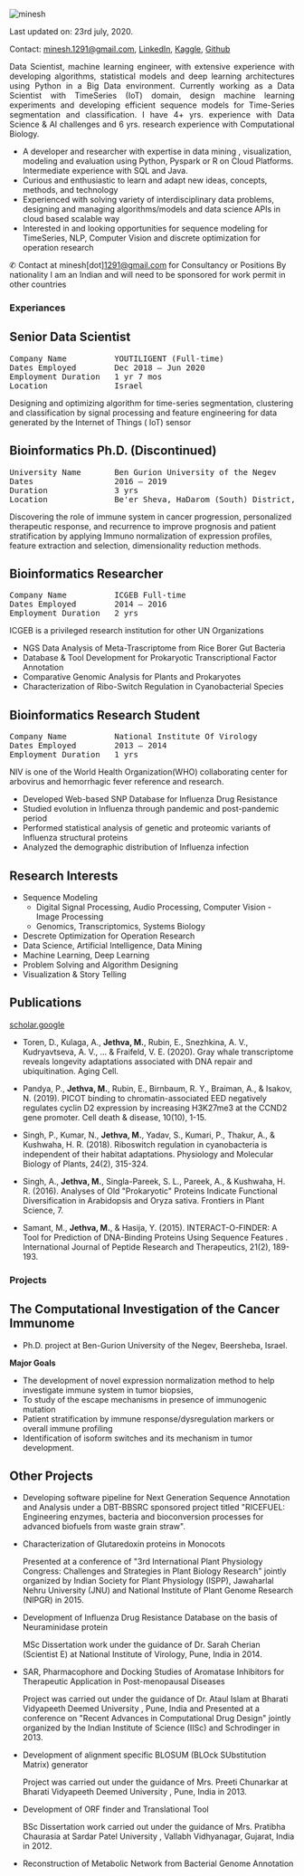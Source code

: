 <!-- # Jethva Minesh -->
![minesh](https://i1.rgstatic.net/ii/profile.image/427134570242050-1478848225155_Q128/Minesh_Jethva2.jpg)

Last updated on: 23rd july, 2020.

Contact: minesh.1291@gmail.com, [LinkedIn](https://www.linkedin.com/in/mineshjethva/), [Kaggle](https://www.kaggle.com/mineshjethva), [Github](https://github.com/minesh1291)

<p style='text-align: justify;'>
Data Scientist, machine learning engineer, with extensive experience with developing algorithms, statistical models and deep learning architectures using Python in a Big Data environment. Currently working as a Data Scientist with TimeSeries (IoT) domain, design machine learning experiments and developing efficient sequence models for Time-Series segmentation and classification. I have 4+ yrs. experience with Data Science & AI challenges and 6 yrs. research experience with Computational Biology.
</p>

- A developer and researcher with expertise in data mining , visualization, modeling and evaluation using Python, Pyspark or R on Cloud Platforms. Intermediate experience with SQL and Java.
- Curious and enthusiastic to learn and adapt new ideas, concepts, methods, and technology
- Experienced with solving variety of interdisciplinary data problems, designing and managing algorithms/models and data science APIs in cloud based scalable way
- Interested in and looking opportunities for sequence modeling for TimeSeries, NLP, Computer Vision and discrete optimization for operation research

✆ Contact at minesh[dot]1291@gmail.com for Consultancy or Positions
By nationality I am an Indian and will need to be sponsored for work permit in other countries


### Experiances

## Senior Data Scientist
<pre>
Company Name          YOUTILIGENT (Full-time)
Dates Employed        Dec 2018 – Jun 2020
Employment Duration   1 yr 7 mos
Location              Israel
</pre>
Designing and optimizing algorithm for time-series segmentation, clustering and classification by signal processing and feature engineering for data generated by the Internet of Things ( IoT) sensor

## Bioinformatics Ph.D. (Discontinued)
<pre>
University Name       Ben Gurion University of the Negev
Dates                 2016 – 2019
Duration              3 yrs
Location              Be'er Sheva, HaDarom (South) District, Israel
</pre>
Discovering the role of immune system in cancer progression, personalized therapeutic response, and recurrence to improve prognosis and patient stratification by applying Immuno normalization of expression profiles, feature extraction and selection, dimensionality reduction methods.

## Bioinformatics Researcher
<pre>
Company Name          ICGEB Full-time
Dates Employed        2014 – 2016
Employment Duration   2 yrs
</pre>

ICGEB is a privileged research institution for other UN Organizations
- NGS Data Analysis of Meta-Trascriptome from Rice Borer Gut Bacteria
- Database & Tool Development for Prokaryotic Transcriptional Factor Annotation
- Comparative Genomic Analysis for Plants and Prokaryotes
- Characterization of Ribo-Switch Regulation in Cyanobacterial Species

## Bioinformatics Research Student
<pre>
Company Name          National Institute Of Virology
Dates Employed        2013 – 2014
Employment Duration   1 yrs
</pre>

NIV is one of the World Health Organization(WHO) collaborating center for arbovirus and hemorrhagic fever reference and research.
- Developed Web-based SNP Database for Influenza Drug Resistance
- Studied evolution in Influenza through pandemic and post-pandemic period
- Performed statistical analysis of genetic and proteomic variants of Influenza structural proteins
- Analyzed the demographic distribution of Influenza infection



## Research Interests 

- Sequence Modeling
  - Digital Signal Processing, Audio Processing, Computer Vision - Image Processing
  - Genomics, Transcriptomics, Systems Biology
- Descrete Optimization for Operation Research
- Data Science, Artificial Intelligence, Data Mining
- Machine Learning, Deep Learning
- Problem Solving and Algorithm Designing
- Visualization & Story Telling

## Publications
[scholar.google](https://scholar.google.co.in/citations?user=4xhv6iYAAAAJ)

- Toren, D., Kulaga, A., <b>Jethva, M.</b>, Rubin, E., Snezhkina, A. V., Kudryavtseva, A. V., ... & Fraifeld, V. E. (2020). Gray whale transcriptome reveals longevity adaptations associated with DNA repair and ubiquitination. Aging Cell.

- Pandya, P., <b>Jethva, M.</b>, Rubin, E., Birnbaum, R. Y., Braiman, A., & Isakov, N. (2019). PICOT binding to chromatin-associated EED negatively regulates cyclin D2 expression by increasing H3K27me3 at the CCND2 gene promoter. Cell death & disease, 10(10), 1-15.

- Singh, P., Kumar, N., <b>Jethva, M.</b>, Yadav, S., Kumari, P., Thakur, A., & Kushwaha, H. R. (2018). Riboswitch regulation in cyanobacteria is independent of their habitat adaptations. Physiology and Molecular Biology of Plants, 24(2), 315-324.

- Singh, A., <b>Jethva, M.</b>, Singla-Pareek, S. L., Pareek, A., & Kushwaha, H. R. (2016). Analyses of Old "Prokaryotic" Proteins Indicate Functional Diversification in Arabidopsis and Oryza sativa. Frontiers in Plant Science, 7. 

- Samant, M., <b>Jethva, M.</b>, & Hasija, Y. (2015). INTERACT-O-FINDER: A Tool for Prediction of DNA-Binding Proteins Using Sequence Features . International Journal of Peptide Research and Therapeutics, 21(2), 189-193. 

### Projects

## The Computational Investigation of the Cancer Immunome
* Ph.D. project at Ben-Gurion University of the Negev, Beersheba, Israel.	

**Major Goals**
- The development of novel expression normalization method to help investigate immune system in tumor biopsies,
- To study of the escape mechanisms in presence of immunogenic mutation
- Patient stratification by immune response/dysregulation markers or overall immune profiling 
- Identification of isoform switches and its mechanism in tumor development.

## Other Projects

* Developing software pipeline for Next Generation Sequence Annotation and Analysis under a DBT-BBSRC sponsored project titled "RICEFUEL: Engineering enzymes, bacteria and bioconversion processes for advanced biofuels from waste grain straw". 

* Characterization of Glutaredoxin proteins in Monocots 

  Presented at a conference of "3rd International Plant Physiology Congress: Challenges and Strategies in Plant Biology Research" jointly organized by Indian Society for Plant Physiology (ISPP), Jawaharlal Nehru University (JNU) and National Institute of Plant Genome Research (NIPGR) in 2015.	

* Development of Influenza Drug Resistance Database on the basis of Neuraminidase protein
 
  MSc Dissertation work under the guidance of Dr. Sarah Cherian (Scientist E) at National Institute of Virology, Pune, India in 2014.	


* SAR, Pharmacophore and Docking Studies of Aromatase Inhibitors for Therapeutic Application in Post-menopausal Diseases  
  
  Project was carried out under the guidance of Dr. Ataul Islam at Bharati Vidyapeeth Deemed University , Pune, India and Presented at a conference on "Recent Advances in Computational Drug Design" jointly organized by the Indian Institute of Science (IISc) and Schrodinger in 2013.	


* Development of alignment specific BLOSUM (BLOck SUbstitution Matrix) generator  

  Project was carried out under the guidance of Mrs. Preeti Chunarkar at Bharati Vidyapeeth Deemed University , Pune, India in 2013.	


* Development of ORF finder and Translational Tool 
  
  BSc Dissertation work carried out under the guidance of Mrs. Pratibha Chaurasia at Sardar Patel University , Vallabh Vidhyanagar, Gujarat, India in 2012.	

* Reconstruction of Metabolic Network from Bacterial Genome Annotation


